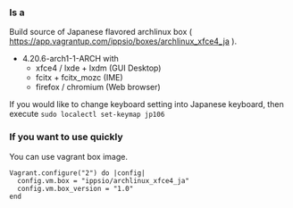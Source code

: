### Is a

Build source of Japanese flavored archlinux box ( https://app.vagrantup.com/ippsio/boxes/archlinux_xfce4_ja ).

- 4.20.6-arch1-1-ARCH with
  - xfce4 / lxde + lxdm (GUI Desktop)
  - fcitx + fcitx_mozc (IME)
  - firefox / chromium (Web browser)

If you would like to change keyboard setting into Japanese keyboard, then execute `sudo localectl set-keymap jp106`

### If you want to use quickly

You can use vagrant box image.

```
Vagrant.configure("2") do |config|
  config.vm.box = "ippsio/archlinux_xfce4_ja"
  config.vm.box_version = "1.0"
end
```
